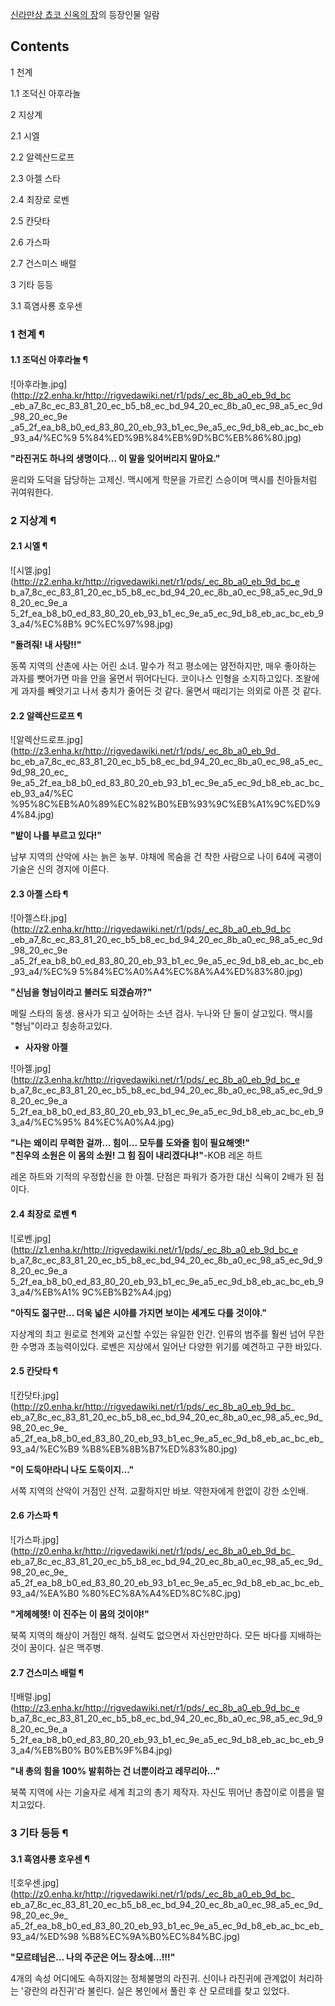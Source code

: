 [신라만상 쵸코 신옥의 장](%EC%8B%A0%EB%9D%BC%EB%A7%8C%EC%83%81%20%EC%B5%B8%EC%BD%94%20%EC%8B%A0%EC%98%A5%EC%9D%98%20%EC%9E%A5.md)의 등장인물 일람

## Contents

    

1 천계

    

1.1 조덕신 아후라놀

2 지상계

    

2.1 시엘

2.2 알렉산드로프

2.3 아젤 스타

2.4 최장로 로벤

2.5 칸닷타

2.6 가스파

2.7 건스미스 배럴

3 기타 등등

    

3.1 흑염사룡 호우센

### 1 천계 ¶

#### 1.1 조덕신 아후라놀 ¶

![아후라놀.jpg](http://z2.enha.kr/http://rigvedawiki.net/r1/pds/_ec_8b_a0_eb_9d_bc
_eb_a7_8c_ec_83_81_20_ec_b5_b8_ec_bd_94_20_ec_8b_a0_ec_98_a5_ec_9d_98_20_ec_9e
_a5_2f_ea_b8_b0_ed_83_80_20_eb_93_b1_ec_9e_a5_ec_9d_b8_eb_ac_bc_eb_93_a4/%EC%9
5%84%ED%9B%84%EB%9D%BC%EB%86%80.jpg)

  

**"라진귀도 하나의 생명이다... 이 말을 잊어버리지 말아요."**

윤리와 도덕을 담당하는 고제신. 맥시에게 학문을 가르킨 스승이며 맥시를 친아들처럼 귀여워한다.

### 2 지상계 ¶

#### 2.1 시엘 ¶

![시엘.jpg](http://z2.enha.kr/http://rigvedawiki.net/r1/pds/_ec_8b_a0_eb_9d_bc_e
b_a7_8c_ec_83_81_20_ec_b5_b8_ec_bd_94_20_ec_8b_a0_ec_98_a5_ec_9d_98_20_ec_9e_a
5_2f_ea_b8_b0_ed_83_80_20_eb_93_b1_ec_9e_a5_ec_9d_b8_eb_ac_bc_eb_93_a4/%EC%8B%
9C%EC%97%98.jpg)

  

**"돌려줘! 내 사탕!!"**

동쪽 지역의 산촌에 사는 어린 소녀. 말수가 적고 평소에는 얌전하지만, 매우 좋아하는 과자를 뺏어가면 마을 안을 울면서 뛰어다닌다. 코이나스
인형을 소지하고있다. 조왈에게 과자를 빼앗기고 나서 충치가 줄어든 것 같다. 울면서 때리기는 의외로 아픈 것 같다.

#### 2.2 알렉산드로프 ¶

![알렉산드로프.jpg](http://z3.enha.kr/http://rigvedawiki.net/r1/pds/_ec_8b_a0_eb_9d_
bc_eb_a7_8c_ec_83_81_20_ec_b5_b8_ec_bd_94_20_ec_8b_a0_ec_98_a5_ec_9d_98_20_ec_
9e_a5_2f_ea_b8_b0_ed_83_80_20_eb_93_b1_ec_9e_a5_ec_9d_b8_eb_ac_bc_eb_93_a4/%EC
%95%8C%EB%A0%89%EC%82%B0%EB%93%9C%EB%A1%9C%ED%94%84.jpg)

  

**"밭이 나를 부르고 있다!"**

남부 지역의 산악에 사는 늙은 농부. 야채에 목숨을 건 착한 사람으로 나이 64에 곡괭이 기술은 신의 경지에 이른다.

#### 2.3 아젤 스타 ¶

![아젤스타.jpg](http://z2.enha.kr/http://rigvedawiki.net/r1/pds/_ec_8b_a0_eb_9d_bc
_eb_a7_8c_ec_83_81_20_ec_b5_b8_ec_bd_94_20_ec_8b_a0_ec_98_a5_ec_9d_98_20_ec_9e
_a5_2f_ea_b8_b0_ed_83_80_20_eb_93_b1_ec_9e_a5_ec_9d_b8_eb_ac_bc_eb_93_a4/%EC%9
5%84%EC%A0%A4%EC%8A%A4%ED%83%80.jpg)

  

**"신님을 형님이라고 불러도 되겠슴까?"**

메릴 스타의 동생. 용사가 되고 싶어하는 소년 검사. 누나와 단 둘이 살고있다. 맥시를 "형님"이라고 칭송하고있다.  

  * **사자왕 아젤**

![아젤.jpg](http://z3.enha.kr/http://rigvedawiki.net/r1/pds/_ec_8b_a0_eb_9d_bc_e
b_a7_8c_ec_83_81_20_ec_b5_b8_ec_bd_94_20_ec_8b_a0_ec_98_a5_ec_9d_98_20_ec_9e_a
5_2f_ea_b8_b0_ed_83_80_20_eb_93_b1_ec_9e_a5_ec_9d_b8_eb_ac_bc_eb_93_a4/%EC%95%
84%EC%A0%A4.jpg)

  

**"나는 왜이리 무력한 걸까... 힘이... 모두를 도와줄 힘이 필요해엣!"**  
**"친우의 소원은 이 몸의 소원! 그 힘 짐이 내리겠다냐!"**-KOB 레온 하트

레온 하트와 기적의 우정합신을 한 아젤. 단점은 파워가 증가한 대신 식욕이 2배가 된 점이다.

#### 2.4 최장로 로벤 ¶

![로벤.jpg](http://z1.enha.kr/http://rigvedawiki.net/r1/pds/_ec_8b_a0_eb_9d_bc_e
b_a7_8c_ec_83_81_20_ec_b5_b8_ec_bd_94_20_ec_8b_a0_ec_98_a5_ec_9d_98_20_ec_9e_a
5_2f_ea_b8_b0_ed_83_80_20_eb_93_b1_ec_9e_a5_ec_9d_b8_eb_ac_bc_eb_93_a4/%EB%A1%
9C%EB%B2%A4.jpg)

  

**"아직도 젊구만... 더욱 넓은 시야를 가지면 보이는 세계도 다를 것이야."**

지상계의 최고 원로로 천계와 교신할 수있는 유일한 인간. 인류의 범주를 훨씬 넘어 무한한 수명과 초능력이있다. 로벤은 지상에서 일어난 다양한
위기를 예견하고 구한 바있다.

#### 2.5 칸닷타 ¶

![칸닷타.jpg](http://z0.enha.kr/http://rigvedawiki.net/r1/pds/_ec_8b_a0_eb_9d_bc_
eb_a7_8c_ec_83_81_20_ec_b5_b8_ec_bd_94_20_ec_8b_a0_ec_98_a5_ec_9d_98_20_ec_9e_
a5_2f_ea_b8_b0_ed_83_80_20_eb_93_b1_ec_9e_a5_ec_9d_b8_eb_ac_bc_eb_93_a4/%EC%B9
%B8%EB%8B%B7%ED%83%80.jpg)

  

**"이 도둑아!라니 나도 도둑이지..."**

서쪽 지역의 산악이 거점인 산적. 교활하지만 바보. 약한자에게 한없이 강한 소인배.

#### 2.6 가스파 ¶

![가스파.jpg](http://z0.enha.kr/http://rigvedawiki.net/r1/pds/_ec_8b_a0_eb_9d_bc_
eb_a7_8c_ec_83_81_20_ec_b5_b8_ec_bd_94_20_ec_8b_a0_ec_98_a5_ec_9d_98_20_ec_9e_
a5_2f_ea_b8_b0_ed_83_80_20_eb_93_b1_ec_9e_a5_ec_9d_b8_eb_ac_bc_eb_93_a4/%EA%B0
%80%EC%8A%A4%ED%8C%8C.jpg)

  

**"게헤헤헷! 이 진주는 이 몸의 것이야!"**

북쪽 지역의 해상이 거점인 해적. 실력도 없으면서 자신만만하다. 모든 바다를 지배하는 것이 꿈이다. 실은 맥주병.

#### 2.7 건스미스 배럴 ¶

![배럴.jpg](http://z3.enha.kr/http://rigvedawiki.net/r1/pds/_ec_8b_a0_eb_9d_bc_e
b_a7_8c_ec_83_81_20_ec_b5_b8_ec_bd_94_20_ec_8b_a0_ec_98_a5_ec_9d_98_20_ec_9e_a
5_2f_ea_b8_b0_ed_83_80_20_eb_93_b1_ec_9e_a5_ec_9d_b8_eb_ac_bc_eb_93_a4/%EB%B0%
B0%EB%9F%B4.jpg)

  

**"내 총의 힘을 100% 발휘하는 건 너뿐이라고 레무리아..."**

북쪽 지역에 사는 기술자로 세계 최고의 총기 제작자. 자신도 뛰어난 총잡이로 이름을 떨치고있다.

### 3 기타 등등 ¶

#### 3.1 흑염사룡 호우센 ¶

![호우센.jpg](http://z0.enha.kr/http://rigvedawiki.net/r1/pds/_ec_8b_a0_eb_9d_bc_
eb_a7_8c_ec_83_81_20_ec_b5_b8_ec_bd_94_20_ec_8b_a0_ec_98_a5_ec_9d_98_20_ec_9e_
a5_2f_ea_b8_b0_ed_83_80_20_eb_93_b1_ec_9e_a5_ec_9d_b8_eb_ac_bc_eb_93_a4/%ED%98
%B8%EC%9A%B0%EC%84%BC.jpg)

  

**"모르테님은... 나의 주군은 어느 장소에...!!!"**

4개의 속성 어디에도 속하지않는 정체불명의 라진귀. 신이나 라진귀에 관계없이 처리하는 '광란의 라진귀'라 불린다. 실은 봉인에서 풀린 후 산
모르테를 찾고 있었다.

